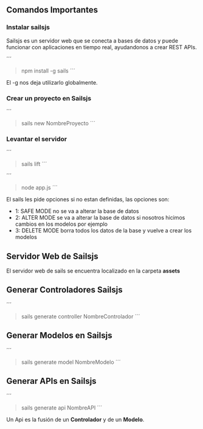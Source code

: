 ## Comandos Importantes

### Instalar sailsjs

Sailsjs es un servidor web que se conecta a bases de datos y puede funcionar con aplicaciones en tiempo real, ayudandonos a crear REST APIs.

´´´
> npm install -g sails
´´´

El -g nos deja utilizarlo globalmente.

### Crear un proyecto en Sailsjs

´´´
> sails new NombreProyecto
´´´

### Levantar el servidor

´´´
> sails lift
´´´


´´´
> node app.js
´´´

El sails les pide opciones si no estan definidas, las opciones son:

- 1: SAFE MODE no se va a alterar la base de datos
- 2: ALTER MODE se va a alterar la base de datos si nosotros hicimos cambios en los modelos por ejemplo
- 3: DELETE MODE borra todos los datos de la base y vuelve a crear los modelos

## Servidor Web de Sailsjs

El servidor web de sails se encuentra localizado en la carpeta **assets**


## Generar Controladores Sailsjs

´´´
> sails generate controller NombreControlador
´´´

## Generar Modelos en Sailsjs

´´´
> sails generate model NombreModelo
´´´

## Generar APIs en Sailsjs

´´´
> sails generate api NombreAPI
´´´

Un Api es la fusión de un **Controlador** y de un **Modelo**.








